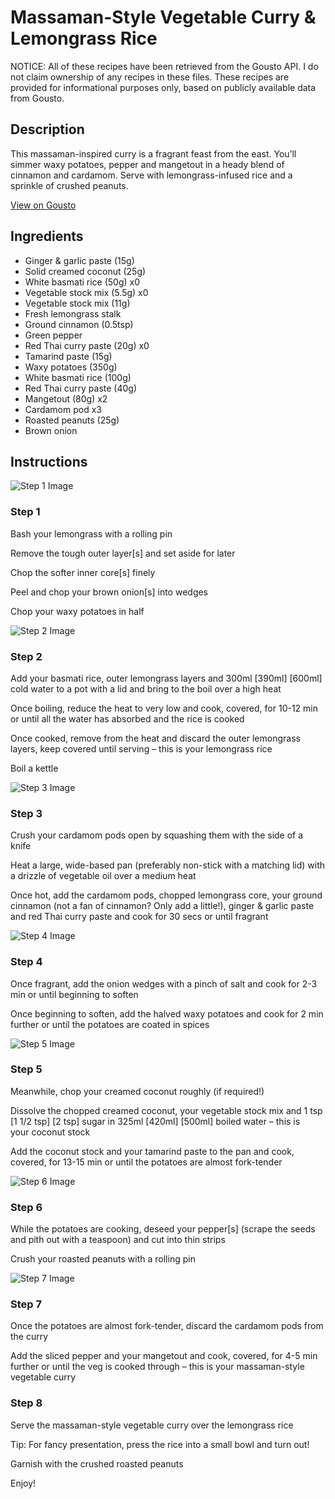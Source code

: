# Massaman-Style Vegetable Curry & Lemongrass Rice

NOTICE: All of these recipes have been retrieved from the Gousto API. I do not claim ownership of any recipes in these files. These recipes are provided for informational purposes only, based on publicly available data from Gousto.

## Description

This massaman-inspired curry is a fragrant feast from the east. You’ll simmer waxy potatoes, pepper and mangetout in a heady blend of cinnamon and cardamom. Serve with lemongrass-infused rice and a sprinkle of crushed peanuts.

[View on Gousto](https://www.gousto.co.uk/recipes/cookbook/massaman-style-vegetable-curry-lemongrass-rice)

## Ingredients

- Ginger & garlic paste (15g)
- Solid creamed coconut (25g)
- White basmati rice (50g) x0
- Vegetable stock mix (5.5g) x0
- Vegetable stock mix (11g)
- Fresh lemongrass stalk
- Ground cinnamon (0.5tsp)
- Green pepper
- Red Thai curry paste (20g) x0
- Tamarind paste (15g)
- Waxy potatoes (350g)
- White basmati rice (100g)
- Red Thai curry paste (40g)
- Mangetout (80g) x2
- Cardamom pod x3
- Roasted peanuts (25g)
- Brown onion

## Instructions

![Step 1 Image](https://production-media.gousto.co.uk/cms/recipe-step-image/Step-1-1677672011669-x200.jpg)

### Step 1

Bash your lemongrass with a rolling pin

Remove the tough outer layer[s] and set aside for later

Chop the softer inner core[s] finely

Peel and chop your brown onion[s]<span class="text-danger"> </span>into wedges

Chop your waxy potatoes in half

![Step 2 Image](https://production-media.gousto.co.uk/cms/recipe-step-image/Step-2-1677672021417-x200.jpg)

### Step 2

Add your basmati rice, outer lemongrass layers and 300ml<span class="text-purple"> [390ml] </span><span class="text-danger">[600ml] </span>cold water to a pot with a lid and bring to the boil over a high heat

Once boiling, reduce the heat to very low and cook, covered, for 10-12 min or until all the water has absorbed and the rice is cooked

Once cooked, remove from the heat and discard the outer lemongrass layers, keep covered until serving – this is your lemongrass rice

Boil a kettle

![Step 3 Image](https://production-media.gousto.co.uk/cms/recipe-step-image/Step-3-1677672027646-x200.jpg)

### Step 3

Crush your cardamom pods open by squashing them with the side of a knife

Heat a large, wide-based pan (preferably non-stick with a matching lid) with a drizzle of vegetable oil over a medium heat

Once hot, add the cardamom pods, chopped lemongrass core, your ground cinnamon (not a fan of cinnamon? Only add a little!), ginger & garlic paste and red Thai curry paste and cook for 30 secs or until fragrant

![Step 4 Image](https://production-media.gousto.co.uk/cms/recipe-step-image/Step-4-1677672042360-x200.jpg)

### Step 4

Once fragrant, add the onion wedges with a pinch of salt and cook for 2-3 min or until beginning to soften

Once beginning to soften, add the halved waxy potatoes and cook for 2 min further or until the potatoes are coated in spices

![Step 5 Image](https://production-media.gousto.co.uk/cms/recipe-step-image/Step-5-1677672048939-x200.jpg)

### Step 5

Meanwhile, chop your creamed coconut roughly (if required!)

Dissolve the chopped creamed coconut, your vegetable stock mix and 1 tsp <span class="text-purple">[1 1/2 tsp]</span> <span class="text-danger">[2 tsp]</span> sugar in 325ml<span class="text-purple"> [420ml]</span> <span class="text-danger">[500ml]</span> boiled water – this is your coconut stock

Add the coconut stock and your tamarind paste to the pan and cook, covered, for 13-15 min or until the potatoes are almost fork-tender

![Step 6 Image](https://production-media.gousto.co.uk/cms/recipe-step-image/Step-6-1677672054307-x200.jpg)

### Step 6

While the potatoes are cooking, deseed your pepper[s] (scrape the seeds and pith out with a teaspoon) and cut into thin strips

Crush your roasted peanuts with a rolling pin

![Step 7 Image](https://production-media.gousto.co.uk/cms/recipe-step-image/Step-7-1677672058981-x200.jpg)

### Step 7

Once the potatoes are almost fork-tender, discard the cardamom pods from the curry

Add the sliced pepper and your mangetout and cook, covered, for 4-5 min further or until the veg is cooked through – this is your massaman-style vegetable curry

### Step 8

Serve the massaman-style vegetable curry over the lemongrass rice

Tip: For fancy presentation, press the rice into a small bowl and turn out!

Garnish with the crushed roasted peanuts

Enjoy!

